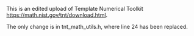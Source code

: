This is an edited upload of Template Numerical Toolkit <https://math.nist.gov/tnt/download.html>. 

The only change is in tnt_math_utils.h, where line 24 has been replaced.
